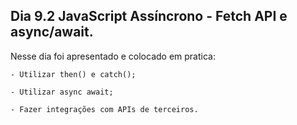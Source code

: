 ## Dia 9.2 JavaScript Assíncrono - Fetch API e async/await.

Nesse dia foi apresentado e colocado em pratica:

    - Utilizar then() e catch();

    - Utilizar async await;

    - Fazer integrações com APIs de terceiros.

